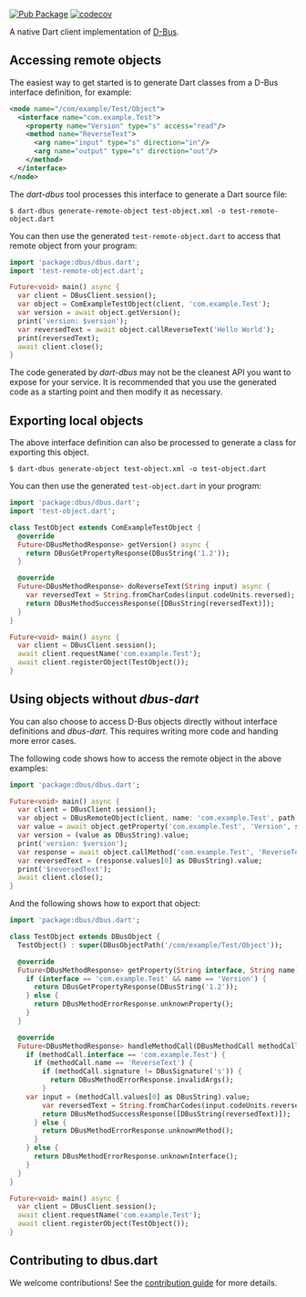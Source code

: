 [![Pub Package](https://img.shields.io/pub/v/dbus.svg)](https://pub.dev/packages/dbus)
[![codecov](https://codecov.io/gh/canonical/dbus.dart/branch/main/graph/badge.svg?token=rk7NBXldfn)](https://codecov.io/gh/canonical/dbus.dart)

A native Dart client implementation of [D-Bus](https://www.freedesktop.org/wiki/Software/dbus/).

## Accessing remote objects

The easiest way to get started is to generate Dart classes from a D-Bus interface definition, for example:

```xml
<node name="/com/example/Test/Object">
  <interface name="com.example.Test">
    <property name="Version" type="s" access="read"/>
    <method name="ReverseText">
      <arg name="input" type="s" direction="in"/>
      <arg name="output" type="s" direction="out"/>
    </method>
  </interface>
</node>
```

The *dart-dbus* tool processes this interface to generate a Dart source file:

```shell
$ dart-dbus generate-remote-object test-object.xml -o test-remote-object.dart
```

You can then use the generated `test-remote-object.dart` to access that remote object from your program:

```dart
import 'package:dbus/dbus.dart';
import 'test-remote-object.dart';

Future<void> main() async {
  var client = DBusClient.session();
  var object = ComExampleTestObject(client, 'com.example.Test');
  var version = await object.getVersion();
  print('version: $version');
  var reversedText = await object.callReverseText('Hello World');
  print(reversedText);
  await client.close();
}
```

The code generated by *dart-dbus* may not be the cleanest API you want to expose for your service. It is recommended that you use the generated code as a starting point and then modify it as necessary.

## Exporting local objects

The above interface definition can also be processed to generate a class for exporting this object.

```shell
$ dart-dbus generate-object test-object.xml -o test-object.dart
```

You can then use the generated `test-object.dart` in your program:

```dart
import 'package:dbus/dbus.dart';
import 'test-object.dart';

class TestObject extends ComExampleTestObject {
  @override
  Future<DBusMethodResponse> getVersion() async {
    return DBusGetPropertyResponse(DBusString('1.2'));
  }

  @override
  Future<DBusMethodResponse> doReverseText(String input) async {
    var reversedText = String.fromCharCodes(input.codeUnits.reversed);
    return DBusMethodSuccessResponse([DBusString(reversedText)]);
  }
}

Future<void> main() async {
  var client = DBusClient.session();
  await client.requestName('com.example.Test');
  await client.registerObject(TestObject());
}
```

## Using objects without *dbus-dart*

You can also choose to access D-Bus objects directly without interface definitions and *dbus-dart*.
This requires writing more code and handing more error cases.

The following code shows how to access the remote object in the above examples:

```dart
import 'package:dbus/dbus.dart';

Future<void> main() async {
  var client = DBusClient.session();
  var object = DBusRemoteObject(client, name: 'com.example.Test', path: DBusObjectPath('/com/example/Test/Object'));
  var value = await object.getProperty('com.example.Test', 'Version', signature: DBusSignature('s'));
  var version = (value as DBusString).value;
  print('version: $version');
  var response = await object.callMethod('com.example.Test', 'ReverseText', [DBusString('Hello World')], replySignature: DBusSignature('s'));
  var reversedText = (response.values[0] as DBusString).value;
  print('$reversedText');
  await client.close();
}
```

And the following shows how to export that object:

```dart
import 'package:dbus/dbus.dart';

class TestObject extends DBusObject {
  TestObject() : super(DBusObjectPath('/com/example/Test/Object'));

  @override
  Future<DBusMethodResponse> getProperty(String interface, String name) async {
    if (interface == 'com.example.Test' && name == 'Version') {
      return DBusGetPropertyResponse(DBusString('1.2'));
    } else {
      return DBusMethodErrorResponse.unknownProperty();
    }
  }

  @override
  Future<DBusMethodResponse> handleMethodCall(DBusMethodCall methodCall) async {
    if (methodCall.interface == 'com.example.Test') {
      if (methodCall.name == 'ReverseText') {
        if (methodCall.signature != DBusSignature('s')) {
          return DBusMethodErrorResponse.invalidArgs();
        }
	var input = (methodCall.values[0] as DBusString).value;
        var reversedText = String.fromCharCodes(input.codeUnits.reversed);
        return DBusMethodSuccessResponse([DBusString(reversedText)]);
      } else {
        return DBusMethodErrorResponse.unknownMethod();
      }
    } else {
      return DBusMethodErrorResponse.unknownInterface();
    }
  }
}

Future<void> main() async {
  var client = DBusClient.session();
  await client.requestName('com.example.Test');
  await client.registerObject(TestObject());
}
```

## Contributing to dbus.dart

We welcome contributions! See the [contribution guide](CONTRIBUTING.md) for more details.
